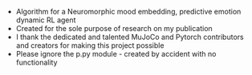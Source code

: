 - Algorithm for a Neuromorphic mood embedding, predictive emotion dynamic RL agent
- Created for the sole purpose of research on my publication
- I thank the dedicated and talented MuJoCo and Pytorch contributors and creators for making this project possible
- Please ignore the p.py module - created by accident with no functionality
